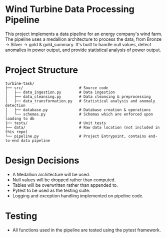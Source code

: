 # Wind Turbine Data Processing Pipeline

This project implements a data pipeline for an energy company's wind farm. The pipeline uses a medallion architecture to process the data, from Bronze -> Silver -> gold & gold_summary. It's built to handle null values, detect anomalies in power output, and provide statistical analysis of power output. 

# Project Structure
```
turbine-task/
├── src/                         # Source code
│   ├── data_ingestion.py        # Data ingestion
│   ├── data_cleansing.py        # Data cleansing & preprocessing
│   ├── data_transformation.py   # Statistical analysis and anomaly detection
│   ├── database.py              # Database creation & operations
│   └── schemas.py               # Schemas which are enforced upon loading to db
├── tests/                       # Unit tests
├── data/                        # Raw data location (not included in this repo)
└── pipeline.py                  # Project Entrypoint, contains end-to-end data pipeline
```

# Design Decisions

- A Medallion architecture will be used.
- Null values will be dropped rather than computed.
- Tables will be overwritten rather than appended to.
- Pytest to be used as the testing suite.
- Logging and exception handling implemented on pipeline code.

# Testing
- All functions used in the pipeline are tested using the pytest framework.

